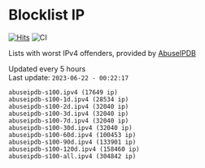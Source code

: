 # Blocklist IP

[![Hits](https://hits.seeyoufarm.com/api/count/incr/badge.svg?url=https%3A%2F%2Fgithub.com%2Fborestad%2Fblocklist-ip%2F&count_bg=%2379C83D&title_bg=%23555555&icon=&icon_color=%23E7E7E7&title=hits&edge_flat=false)](https://hits.seeyoufarm.com)  ![CI](https://img.shields.io/github/workflow/status/borestad/blocklist-ip/CI?style=flat-square)

Lists with worst IPv4 offenders, provided by [AbuseIPDB](https://www.abuseipdb.com/)

<!-- FOOTER-PLACEHOLDER -->
Updated every 5 hours<br>
Last update: `2023-06-22 - 00:22:17`
```
abuseipdb-s100.ipv4 (17649 ip)
abuseipdb-s100-1d.ipv4 (28534 ip)
abuseipdb-s100-2d.ipv4 (32040 ip)
abuseipdb-s100-3d.ipv4 (32040 ip)
abuseipdb-s100-7d.ipv4 (32040 ip)
abuseipdb-s100-30d.ipv4 (32040 ip)
abuseipdb-s100-60d.ipv4 (100453 ip)
abuseipdb-s100-90d.ipv4 (133901 ip)
abuseipdb-s100-120d.ipv4 (158460 ip)
abuseipdb-s100-all.ipv4 (304842 ip)
```
